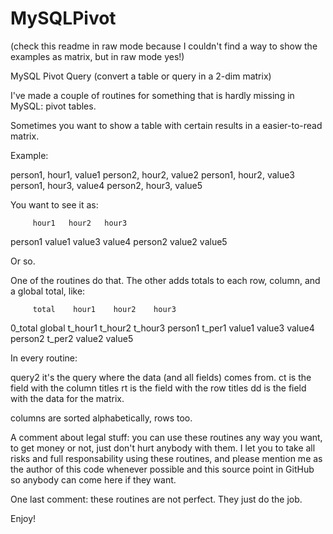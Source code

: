 MySQLPivot
==========

(check this readme in raw mode because I couldn't find a way to show the examples as matrix, but in raw mode yes!)

MySQL Pivot Query (convert a table or query in a 2-dim matrix)

I've made a couple of routines for something that is hardly missing in MySQL: pivot tables.

Sometimes you want to show a table with certain results in a easier-to-read matrix.

Example:

person1, hour1, value1
person2, hour2, value2
person1, hour2, value3
person1, hour3, value4
person2, hour3, value5

You want to see it as:

         hour1   hour2   hour3
person1  value1  value3  value4
person2          value2  value5

Or so.

One of the routines do that. The other adds totals to each row, column, and a global total, like:

         total    hour1    hour2    hour3
0_total  global   t_hour1  t_hour2  t_hour3
person1  t_per1   value1   value3   value4
person2  t_per2   value2   value5

In every routine:

query2 it's the query where the data (and all fields) comes from.
ct is the field with the column titles
rt is the field with the row titles
dd is the field with the data for the matrix.

columns are sorted alphabetically, rows too.

A comment about legal stuff: you can use these routines any way you want, to get money or not, just don't hurt anybody with them. I let you to take all risks and full responsability using these routines, and please mention me as the author of this code whenever possible and this source point in GitHub so anybody can come here if they want.

One last comment: these routines are not perfect. They just do the job.

Enjoy!



